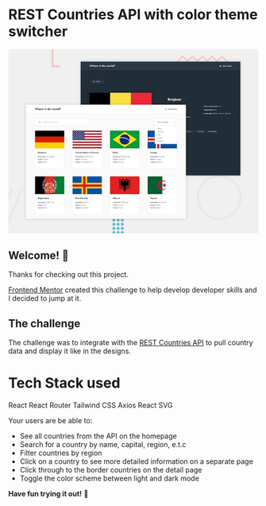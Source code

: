# REST Countries API with color theme switcher

![Design preview for the REST Countries API with color theme switcher coding challenge](./design/desktop-preview.jpg)

## Welcome! 👋

Thanks for checking out this project.

[Frontend Mentor](https://www.frontendmentor.io) created this challenge to help develop developer skills and I decided to jump at it.

## The challenge

The challenge was to integrate with the [REST Countries API](https://restcountries.com) to pull country data and display it like in the designs.

# Tech Stack used

React
React Router
Tailwind CSS
Axios
React SVG

Your users are be able to:

- See all countries from the API on the homepage
- Search for a country by name, capital, region, e.t.c
- Filter countries by region
- Click on a country to see more detailed information on a separate page
- Click through to the border countries on the detail page
- Toggle the color scheme between light and dark mode

**Have fun trying it out!** 🚀
